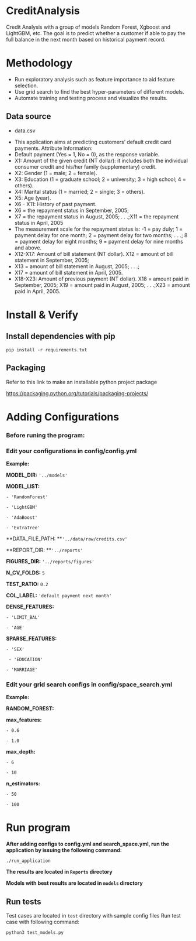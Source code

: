# CreditAnalysis

Credit Analysis with a group of models Random Forest, Xgboost and LightGBM, etc.
The goal is to predict whether a customer if able to pay the full balance in the next month based on historical payment record.

# Methodology
* Run exploratory analysis such as feature importance to aid feature selection.
* Use grid search to find the best hyper-parameters of different models.
* Automate training and testing process and visualize the results.



## Data source
- data.csv
* This application aims at predicting customers’ default credit card payments.
Attribute Information:
* Default payment (Yes = 1, No = 0), as the response variable. 
* X1: Amount of the given credit (NT dollar): it includes both the individual consumer credit and his/her family (supplementary) credit. 
* X2: Gender (1 = male; 2 = female). 
* X3: Education (1 = graduate school; 2 = university; 3 = high school; 4 = others). 
* X4: Marital status (1 = married; 2 = single; 3 = others). 
* X5: Age (year). 
* X6 - X11: History of past payment.
* X6 = the repayment status in September, 2005; 
* X7 = the repayment status in August, 2005; . . .;X11 = the repayment status in April, 2005
* The measurement scale for the repayment status is: -1 = pay duly; 1 = payment delay for one month; 2 = payment delay for two months; . . .; 8 = payment delay for eight months; 9 = payment delay for nine months and above. 
* X12-X17: Amount of bill statement (NT dollar). X12 = amount of bill statement in September, 2005; 
* X13 = amount of bill statement in August, 2005; . . .; 
* X17 = amount of bill statement in April, 2005. 
* X18-X23: Amount of previous payment (NT dollar). X18 = amount paid in September, 2005; X19 = amount paid in August, 2005; . . .;X23 = amount paid in April, 2005. 

# Install & Verify
## Install dependencies with pip
`pip install -r requirements.txt`

## Packaging
Refer to this link to make an installable python project package

https://packaging.python.org/tutorials/packaging-projects/



# Adding Configurations
### Before runing the program:

### Edit your configurations in config/config.yml

**Example:**

**MODEL_DIR:** `'../models'`

**MODEL_LIST:**

  `- 'RandomForest'`
 
  `- 'LightGBM'`
  
  `- 'AdaBoost'`
  
  `- 'ExtraTree'`
  
**DATA_FILE_PATH: **`'../data/raw/credits.csv'`

**REPORT_DIR: **`'../reports'`

**FIGURES_DIR:** `'../reports/figures'`

**N_CV_FOLDS:** `5`

**TEST_RATIO:** `0.2`

**COL_LABEL:** `'default payment next month'`

**DENSE_FEATURES:**
  
  `- 'LIMIT_BAL'`
 
 `- 'AGE'`
 
**SPARSE_FEATURES:**

  `- 'SEX'`
  
 ` - 'EDUCATION'`
 
 `- 'MARRIAGE'`
 


### Edit your grid search configs in config/space_search.yml

**Example:**

**RANDOM_FOREST:**
       
   **max_features:**
   
   `- 0.6`
   
   `- 1.0`
    
   **max_depth:**
   
   `- 6`
        
   `- 10`
        
   **n_estimators:**
       
   `- 50`
        
   `- 100`
 
# Run program

**After adding configs to config.yml and search_space.yml, run the application by issuing the following command:**

`./run_application`

**The results are located in `Reports` directory**

**Models with best results are located in `models` directory**

## Run tests
 Test cases are located in `test` directory with sample config files
 Run test case with following command:

 `python3 test_models.py` 
 
